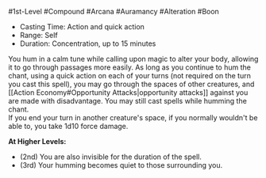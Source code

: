 #1st-Level #Compound #Arcana #Auramancy #Alteration #Boon
 
- Casting Time: Action and quick action
- Range: Self
- Duration: Concentration, up to 15 minutes  

You hum in a calm tune while calling upon magic to alter your body, allowing it to go through passages more easily. As long as you continue to hum the chant, using a quick action on each of your turns (not required on the turn you cast this spell), you may go through the spaces of other creatures, and [[Action Economy#Opportunity Attacks|opportunity attacks]] against you are made with disadvantage. You may still cast spells while humming the chant.  
If you end your turn in another creature's space, if you normally wouldn't be able to, you take 1d10 force damage.
 
**At Higher Levels:** 
* (2nd) You are also invisible for the duration of the spell. 
* (3rd) Your humming becomes quiet to those surrounding you.